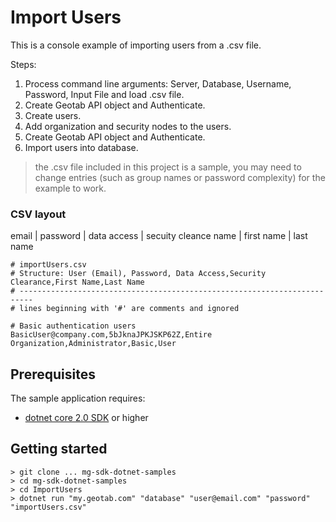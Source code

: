# Import Users

This is a console example of importing users from a .csv file.

Steps:
1. Process command line arguments: Server, Database, Username, Password, Input File and load .csv file.
2. Create Geotab API object and Authenticate.
3. Create users.
4. Add organization and security nodes to the users.
5. Create Geotab API object and Authenticate.
6. Import users into database.

> the .csv file included in this project is a sample, you may need to change entries (such as group names or password complexity) for the example to work.

### CSV layout

email | password | data access | secuity cleance name | first name | last name

```csv
# importUsers.csv
# Structure: User (Email), Password, Data Access,Security Clearance,First Name,Last Name
# -------------------------------------------------------------------------
# lines beginning with '#' are comments and ignored

# Basic authentication users
BasicUser@company.com,5bJknaJPKJSKP62Z,Entire Organization,Administrator,Basic,User
```

## Prerequisites
The sample application requires:

- [dotnet core 2.0 SDK](https://dot.net/core) or higher

## Getting started

```
> git clone ... mg-sdk-dotnet-samples
> cd mg-sdk-dotnet-samples
> cd ImportUsers
> dotnet run "my.geotab.com" "database" "user@email.com" "password" "importUsers.csv"
```
